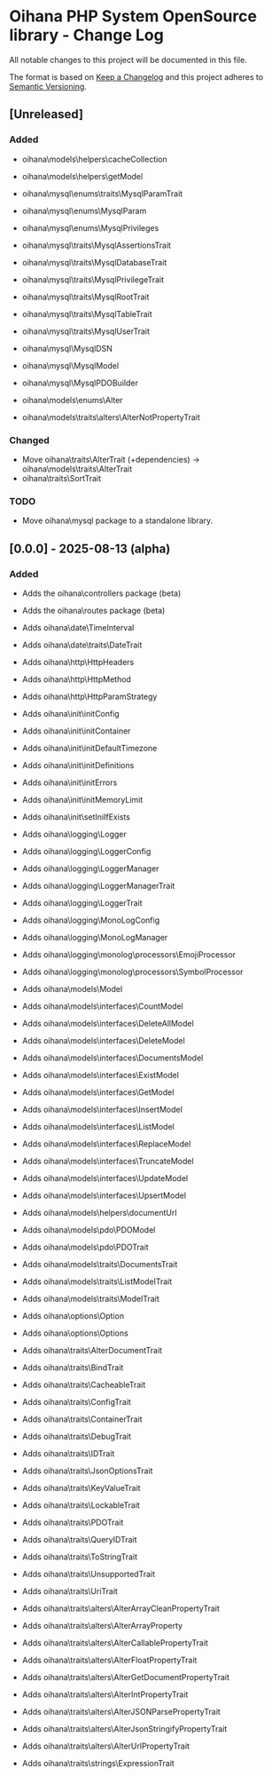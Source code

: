 # Oihana PHP System OpenSource library - Change Log

All notable changes to this project will be documented in this file.

The format is based on [Keep a Changelog](http://keepachangelog.com/) and this project adheres to [Semantic Versioning](http://semver.org/).

## [Unreleased]

### Added

- oihana\models\helpers\cacheCollection
- oihana\models\helpers\getModel

- oihana\mysql\enums\traits\MysqlParamTrait
- oihana\mysql\enums\MysqlParam
- oihana\mysql\enums\MysqlPrivileges
- oihana\mysql\traits\MysqlAssertionsTrait
- oihana\mysql\traits\MysqlDatabaseTrait
- oihana\mysql\traits\MysqlPrivilegeTrait
- oihana\mysql\traits\MysqlRootTrait
- oihana\mysql\traits\MysqlTableTrait
- oihana\mysql\traits\MysqlUserTrait
- oihana\mysql\MysqlDSN
- oihana\mysql\MysqlModel
- oihana\mysql\MysqlPDOBuilder

- oihana\models\enums\Alter
- oihana\models\traits\alters\AlterNotPropertyTrait

### Changed

- Move oihana\traits\AlterTrait (+dependencies) -> oihana\models\traits\AlterTrait
- oihana\traits\SortTrait

### TODO

  - Move oihana\mysql package to a standalone library.

## [0.0.0] - 2025-08-13 (alpha)

### Added

- Adds the oihana\controllers package (beta)
- Adds the oihana\routes package (beta)

- Adds oihana\date\TimeInterval
- Adds oihana\date\traits\DateTrait

- Adds oihana\http\HttpHeaders
- Adds oihana\http\HttpMethod
- Adds oihana\http\HttpParamStrategy

- Adds oihana\init\initConfig
- Adds oihana\init\initContainer
- Adds oihana\init\initDefaultTimezone
- Adds oihana\init\initDefinitions
- Adds oihana\init\initErrors
- Adds oihana\init\initMemoryLimit
- Adds oihana\init\setIniIfExists

- Adds oihana\logging\Logger
- Adds oihana\logging\LoggerConfig
- Adds oihana\logging\LoggerManager
- Adds oihana\logging\LoggerManagerTrait
- Adds oihana\logging\LoggerTrait
- Adds oihana\logging\MonoLogConfig
- Adds oihana\logging\MonoLogManager
- Adds oihana\logging\monolog\processors\EmojiProcessor
- Adds oihana\logging\monolog\processors\SymbolProcessor

- Adds oihana\models\Model
- Adds oihana\models\interfaces\CountModel
- Adds oihana\models\interfaces\DeleteAllModel
- Adds oihana\models\interfaces\DeleteModel
- Adds oihana\models\interfaces\DocumentsModel
- Adds oihana\models\interfaces\ExistModel
- Adds oihana\models\interfaces\GetModel
- Adds oihana\models\interfaces\InsertModel
- Adds oihana\models\interfaces\ListModel
- Adds oihana\models\interfaces\ReplaceModel
- Adds oihana\models\interfaces\TruncateModel
- Adds oihana\models\interfaces\UpdateModel
- Adds oihana\models\interfaces\UpsertModel
- Adds oihana\models\helpers\documentUrl
- Adds oihana\models\pdo\PDOModel
- Adds oihana\models\pdo\PDOTrait
- Adds oihana\models\traits\DocumentsTrait
- Adds oihana\models\traits\ListModelTrait
- Adds oihana\models\traits\ModelTrait

- Adds oihana\options\Option
- Adds oihana\options\Options

- Adds oihana\traits\AlterDocumentTrait
- Adds oihana\traits\BindTrait
- Adds oihana\traits\CacheableTrait
- Adds oihana\traits\ConfigTrait
- Adds oihana\traits\ContainerTrait
- Adds oihana\traits\DebugTrait
- Adds oihana\traits\IDTrait
- Adds oihana\traits\JsonOptionsTrait
- Adds oihana\traits\KeyValueTrait
- Adds oihana\traits\LockableTrait
- Adds oihana\traits\PDOTrait
- Adds oihana\traits\QueryIDTrait
- Adds oihana\traits\ToStringTrait
- Adds oihana\traits\UnsupportedTrait
- Adds oihana\traits\UriTrait

- Adds oihana\traits\alters\AlterArrayCleanPropertyTrait
- Adds oihana\traits\alters\AlterArrayProperty
- Adds oihana\traits\alters\AlterCallablePropertyTrait
- Adds oihana\traits\alters\AlterFloatPropertyTrait
- Adds oihana\traits\alters\AlterGetDocumentPropertyTrait
- Adds oihana\traits\alters\AlterIntPropertyTrait
- Adds oihana\traits\alters\AlterJSONParsePropertyTrait
- Adds oihana\traits\alters\AlterJsonStringifyPropertyTrait
- Adds oihana\traits\alters\AlterUrlPropertyTrait

- Adds oihana\traits\strings\ExpressionTrait

